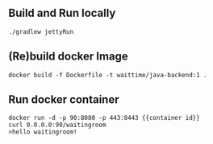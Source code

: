 ## Build and Run locally
``` unix
./gradlew jettyRun
```
## (Re)build docker Image
``` unix
docker build -f Dockerfile -t waittime/java-backend:1 .
```
## Run docker container
``` unix
docker run -d -p 90:8080 -p 443:8443 {{container id}}
curl 0.0.0.0:90/waitingroom
>hello waitingroom!
```